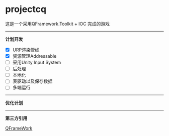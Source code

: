 # **projectcq**

这是一个采用QFramework.Toolkit + IOC 完成的游戏
* * *
**计划开发**
- [X] URP渲染管线
- [x] 资源管理Addressable
- [ ] 采用Unity Input System
- [ ] 后处理
- [ ] 本地化
- [ ] 表驱动以及保存数据
- [ ] 多端运行
* * *
**优化计划**

* * *
**第三方引用**

  [QFrameWork](https://github.com/liangxiegame/QFramework)
